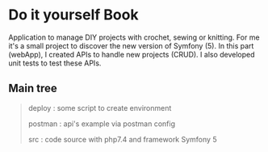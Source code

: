 # Do it yourself Book
Application to manage DIY projects with crochet, sewing or knitting. For me it's a small project to discover the new version of Symfony (5). In this part (webApp), I created APIs to handle new projects (CRUD). I also developed unit tests to test these APIs.
## Main tree
>deploy : some script to create environment
>
>postman : api's example via postman config
>
>src : code source with php7.4 and framework Symfony 5
